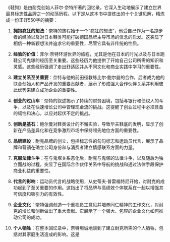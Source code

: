 《鞋狗》是由耐克创始人菲尔·奈特所著的回忆录，它深入生动地展示了建立世界最具标志性品牌之一的动荡历程。以下是从这本书中提炼出的十个关键见解，精炼成一份正好550字的摘要：

1. **拥抱疯狂的想法**：奈特的旅程始于一个“疯狂的想法”，他受自己作为一名跑步者的经验以及对日本鞋类可能打破德国品牌主导市场的信念的启发。这突显了相信一种新颖想法并追求它的重要性，尽管它具有非传统的性质。

2. **经验的价值**：菲尔·奈特环游世界的旅程，尤其是他在日本的时光以及与日本跑鞋公司鬼塚的经历至关重要。这些经历为他提供了开始自己公司所需的知识和灵感。这些经历强调了走出舒适区并从不同文化和商业实践中学习的重要性。

3. **建立关系至关重要**：奈特与他的前田径教练比尔·鲍尔曼的合作，后者成为他的联合创始人和产品开发的重要贡献者，展示了形成强大合作伙伴关系并利用彼此优势来建立成功企业的重要性。

4. **创业的过山车**：奈特的叙述揭示了持续的财务困境，包括与银行和债权人的斗争，以及在快速增长公司中管理现金流的挑战。这提醒了创业过程中必须具备的韧性和决心，以应对起伏不定的挑战。

5. **创新是基石**：鲍尔曼对鞋类设计的不懈实验，导致华夫鞋底的发明，显示了创新在产品差异化和在竞争激烈市场中保持领先地位方面的重要性。

6. **品牌建设**：耐克品牌的创立，包括标志性的勾勾标志和运动员代言，展示了品牌和营销在确立公司身份和与消费者建立情感联系方面的力量。

7. **克服法律斗争**：在与鬼塚关系恶化后，耐克与鬼塚的法律斗争，以及随后为独立而战的过程，突显了在国际合作伙伴关系中导航的挑战和通过法律手段保护商业利益的重要性。

8. **代言的影响**：运动员代言的战略使用，从史蒂夫·普雷福特尼开始，对耐克的成功起到了至关重要的作用。这指出了将品牌与高绩效个体联系在一起以增强其可信度和吸引力的有效性。

9. **企业文化**：奈特强调创造一个重视员工意见并培养同仁精神的工作文化，对耐克的增长和创新做出了重大贡献。它展示了一个强大、包容的企业文化如何推动公司的成功。

10. **个人牺牲**：在整本回忆录中，奈特坦诚地谈到了建立耐克所需的个人牺牲，包括对其家庭生活造成的影响。这是
